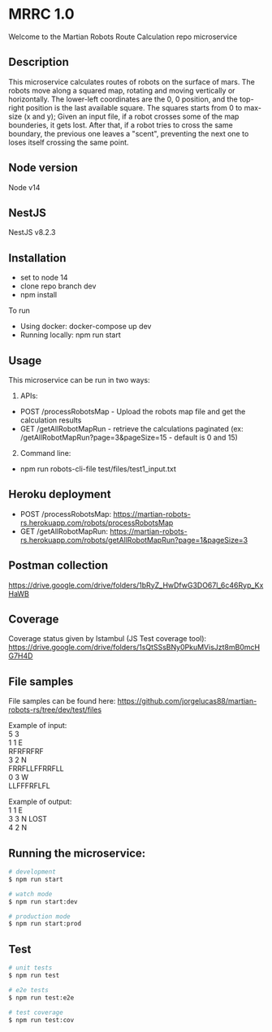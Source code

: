 # MRRC 1.0
Welcome to the Martian Robots Route Calculation repo microservice

## Description
This microservice calculates routes of robots on the surface of mars.
The robots move along a squared map, rotating and moving vertically or horizontally.
The lower-left coordinates are the 0, 0 position, and the top-right position is the last available square. The squares starts from 0 to max-size (x and y);
Given an input file, if a robot crosses some of the map bounderies, it gets lost. After that, if a robot tries to cross the same boundary, the previous one leaves a "scent", preventing the next one to loses itself crossing the same point.

## Node version
Node v14

## NestJS
NestJS v8.2.3

## Installation
- set to node 14
- clone repo branch dev
- npm install

To run
- Using docker: docker-compose up dev
- Running locally: npm run start

## Usage
This microservice can be run in two ways:
1. APIs: 
- POST /processRobotsMap - Upload the robots map file and get the calculation results
- GET /getAllRobotMapRun - retrieve the calculations paginated (ex: /getAllRobotMapRun?page=3&pageSize=15 - default is 0 and 15)
2. Command line:
- npm run robots-cli-file test/files/test1_input.txt

## Heroku deployment
- POST /processRobotsMap: https://martian-robots-rs.herokuapp.com/robots/processRobotsMap
- GET /getAllRobotMapRun: https://martian-robots-rs.herokuapp.com/robots/getAllRobotMapRun?page=1&pageSize=3

## Postman collection
https://drive.google.com/drive/folders/1bRyZ_HwDfwG3DO67l_6c46Ryp_KxHaWB

## Coverage
Coverage status given by Istambul (JS Test coverage tool): https://drive.google.com/drive/folders/1sQtSSsBNy0PkuMVisJzt8mB0mcHG7H4D


## File samples
File samples can be found here: https://github.com/jorgelucas88/martian-robots-rs/tree/dev/test/files


Example of input:\
5 3\
1 1 E\
RFRFRFRF\
3 2 N\
FRRFLLFFRRFLL\
0 3 W\
LLFFFRFLFL

Example of output:\
1 1 E\
3 3 N LOST\
4 2 N


## Running the microservice:

```bash
# development
$ npm run start

# watch mode
$ npm run start:dev

# production mode
$ npm run start:prod
```

## Test

```bash
# unit tests
$ npm run test

# e2e tests
$ npm run test:e2e

# test coverage
$ npm run test:cov
```

